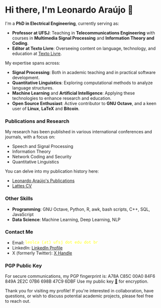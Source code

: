 # Hi there, I'm Leonardo Araújo 👋

I'm a **PhD in Electrical Engineering**, currently serving as:

- **Professor at UFSJ**: Teaching in **Telecommunications Engineering** with courses in **Multimedia Signal Processing** and **Information Theory and Coding**.
- **Editor at Texto Livre**: Overseeing content on language, technology, and education at [Texto Livre](https://periodicos.ufmg.br/index.php/textolivre/).

My expertise spans across:

- **Signal Processing**: Both in academic teaching and in practical software development.
- **Quantitative Linguistics**: Exploring computational methods to analyze language structures.
- **Machine Learning** and **Artificial Intelligence**: Applying these technologies to enhance research and education.
- **Open Source Enthusiast**: Active contributor to **GNU Octave**, and a keen user of **Linux**, **LaTeX** and **Bitcoin**.

### Publications and Research

My research has been published in various international conferences and journals, with a focus on:

- Speech and Signal Processing
- Information Theory
- Network Coding and Security
- Quantitative Linguistics

You can delve into my publication history here:
- [Leonardo Araújo's Publications](https://sites.google.com/site/leolca/publications)
- [Lattes CV](http://lattes.cnpq.br/6946118605547297)

### Other Skills

- **Programming**: GNU Octave, Python, R, awk, bash scripts, C++, SQL, JavaScript
- **Data Science**: Machine Learning, Deep Learning, NLP

### Contact Me

- Email: ![Contact Me](bitmap.png)
- LinkedIn: [LinkedIn Profile](https://www.linkedin.com/in/leonardo-ara%C3%BAjo-891b175/)
- X (formerly Twitter): [X Handle](@leollca)

### PGP Public Key

For secure communications, my PGP fingerprint is:
A78A C85C 00A0 84F6 849A  2E2C 07B6 698B 47C9 6DBF 
Use my public key [🔑](https://keys.openpgp.org/vks/v1/by-fingerprint/A78AC85C00A084F6849A2E2C07B6698B47C96DBF) for encryption.


Thank you for visiting my profile! If you're interested in collaboration, have questions, or wish to discuss potential academic projects, please feel free to reach out.



